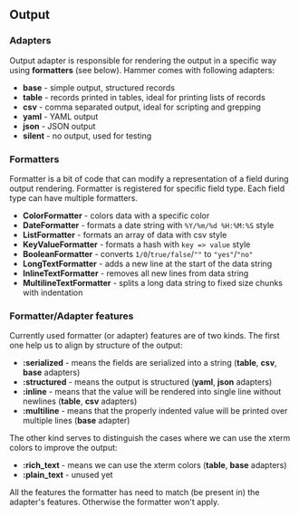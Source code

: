 Output
------------------------------

### Adapters
Output adapter is responsible for rendering the output in a specific way using
__formatters__ (see below).
Hammer comes with following adapters:
  * __base__   - simple output, structured records
  * __table__  - records printed in tables, ideal for printing lists of records
  * __csv__    - comma separated output, ideal for scripting and grepping
  * __yaml__   - YAML output
  * __json__   - JSON output
  * __silent__ - no output, used for testing

### Formatters
Formatter is a bit of code that can modify a representation of a field during
output rendering. Formatter is registered for specific field type. Each field
type can have multiple formatters.
  * __ColorFormatter__    - colors data with a specific color
  * __DateFormatter__     - formats a date string with `%Y/%m/%d %H:%M:%S` style
  * __ListFormatter__     - formats an array of data with csv style
  * __KeyValueFormatter__ - formats a hash with `key => value` style
  * __BooleanFormatter__  - converts `1/0`/`true/false`/`""` to `"yes"`/`"no"`
  * __LongTextFormatter__ - adds a new line at the start of the data string
  * __InlineTextFormatter__    - removes all new lines from data string
  * __MultilineTextFormatter__ - splits a long data string to fixed size chunks
  with indentation

### Formatter/Adapter features
Currently used formatter (or adapter) features are of two kinds.
The first one help us to align by structure of the output:
  * __:serialized__ - means the fields are serialized into a string (__table__, __csv__, __base__ adapters)
  * __:structured__ - means the output is structured  (__yaml__, __json__ adapters)
  * __:inline__     - means that the value will be rendered into single line without newlines (__table__, __csv__ adapters)
  * __:multiline__  - means that the properly indented value will be printed over multiple lines (__base__ adapter)

The other kind serves to distinguish the cases where we can use the xterm colors
to improve the output:
  * __:rich_text__  - means we can use the xterm colors (__table__, __base__ adapters)
  * __:plain_text__ - unused yet

All the features the formatter has need to match (be present in) the adapter's
features. Otherwise the formatter won't apply.
